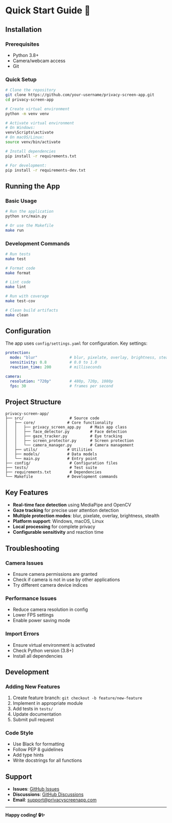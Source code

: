 # Quick Start Guide 🚀

## Installation

### Prerequisites
- Python 3.8+
- Camera/webcam access
- Git

### Quick Setup

```bash
# Clone the repository
git clone https://github.com/your-username/privacy-screen-app.git
cd privacy-screen-app

# Create virtual environment
python -m venv venv

# Activate virtual environment
# On Windows:
venv\Scripts\activate
# On macOS/Linux:
source venv/bin/activate

# Install dependencies
pip install -r requirements.txt

# For development:
pip install -r requirements-dev.txt
```

## Running the App

### Basic Usage
```bash
# Run the application
python src/main.py

# Or use the Makefile
make run
```

### Development Commands
```bash
# Run tests
make test

# Format code
make format

# Lint code
make lint

# Run with coverage
make test-cov

# Clean build artifacts
make clean
```

## Configuration

The app uses `config/settings.yaml` for configuration. Key settings:

```yaml
protection:
  mode: "blur"              # blur, pixelate, overlay, brightness, stealth
  sensitivity: 0.8          # 0.0 to 1.0
  reaction_time: 200        # milliseconds

camera:
  resolution: "720p"        # 480p, 720p, 1080p
  fps: 30                   # frames per second
```

## Project Structure

```
privacy-screen-app/
├── src/                    # Source code
│   ├── core/              # Core functionality
│   │   ├── privacy_screen_app.py    # Main app class
│   │   ├── face_detector.py         # Face detection
│   │   ├── gaze_tracker.py          # Eye tracking
│   │   ├── screen_protector.py      # Screen protection
│   │   └── camera_manager.py        # Camera management
│   ├── utils/             # Utilities
│   ├── models/            # Data models
│   └── main.py            # Entry point
├── config/                 # Configuration files
├── tests/                  # Test suite
├── requirements.txt        # Dependencies
└── Makefile               # Development commands
```

## Key Features

- **Real-time face detection** using MediaPipe and OpenCV
- **Gaze tracking** for precise user attention detection
- **Multiple protection modes**: blur, pixelate, overlay, brightness, stealth
- **Platform support**: Windows, macOS, Linux
- **Local processing** for complete privacy
- **Configurable sensitivity** and reaction time

## Troubleshooting

### Camera Issues
- Ensure camera permissions are granted
- Check if camera is not in use by other applications
- Try different camera device indices

### Performance Issues
- Reduce camera resolution in config
- Lower FPS settings
- Enable power saving mode

### Import Errors
- Ensure virtual environment is activated
- Check Python version (3.8+)
- Install all dependencies

## Development

### Adding New Features
1. Create feature branch: `git checkout -b feature/new-feature`
2. Implement in appropriate module
3. Add tests in `tests/`
4. Update documentation
5. Submit pull request

### Code Style
- Use Black for formatting
- Follow PEP 8 guidelines
- Add type hints
- Write docstrings for all functions

## Support

- **Issues**: [GitHub Issues](https://github.com/your-username/privacy-screen-app/issues)
- **Discussions**: [GitHub Discussions](https://github.com/your-username/privacy-screen-app/discussions)
- **Email**: support@privacyscreenapp.com

---

**Happy coding! 🔒✨**